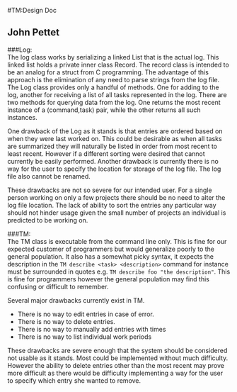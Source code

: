 #TM:Design Doc
   
John Pettet
---
###Log:  
The log class works by serializing a linked List that is the actual log. This linked list holds a private inner class Record. The record class is intended to be an analog for a struct from C programming. The advantage of this approach is the elimination of any need to parse strings from the log file. The Log class provides only a handful of methods. One for adding to the log, another for receiving a list of all tasks represented in the log. There are two methods for querying data from the log. One returns the most recent instance of a (command,task) pair, while the other returns all such instances. 

One drawback of the Log as it stands is that entries are ordered based on when they were last worked on. This could be desirable as when all tasks are summarized they will naturally be listed in order from most recent to least recent. However if a different sorting were desired that cannot currently be easily performed. Another drawback is currently there is no way for the user to specify the location for storage of the log file. The log file also cannot be renamed. 

These drawbacks are not so severe for our intended user. For a single person working on only a few projects there should be no need to alter the log file location. The lack of ability to sort the entries any particular way should not hinder usage given the small number of projects an individual is predicted to be working on.

###TM:  
The TM class is executable from the command line only. This is fine for our expected customer of programmers but would generalize poorly to the general population. It also has a somewhat picky syntax, it expects the description in the ```TM describe <task> <description>``` command for instance must be surrounded in quotes e.g. ```TM describe foo "the description"```. This is fine for programmers however the general population may find this confusing or difficult to remember. 

Several major drawbacks currently exist in TM.  

- There is no way to edit entries in case of error.
- There is no way to delete entries.
- There is no way to manually add entries with times
- There is no way to list individual work periods

These drawbacks are severe enough that the system should be considered not usable as it stands. Most could be implemented without much difficulty. However the ability to delete entries other than the most recent may prove more difficult as there would be difficulty implementing a way for the user to specify which entry she wanted to remove. 


